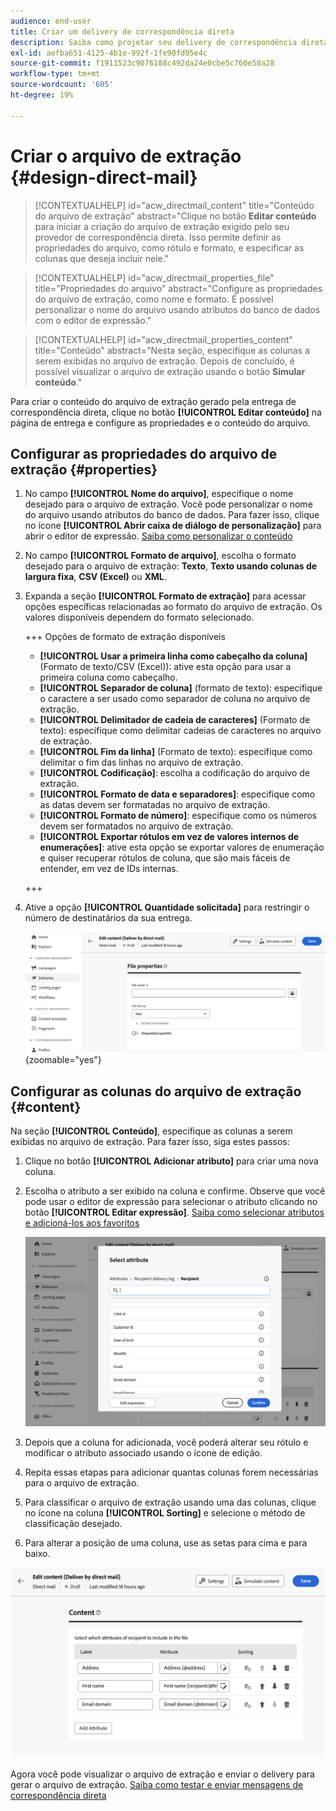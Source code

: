 ```yaml
---
audience: end-user
title: Criar um delivery de correspondência direta
description: Saiba como projetar seu delivery de correspondência direta com o Adobe Campaign Web
exl-id: aefba651-4125-4b1e-992f-1fe90fd95e4c
source-git-commit: f1911523c9076188c492da24e0cbe5c760e58a28
workflow-type: tm+mt
source-wordcount: '605'
ht-degree: 19%

---
```


# Criar o arquivo de extração {#design-direct-mail}

>[!CONTEXTUALHELP]
>id="acw_directmail_content"
>title="Conteúdo do arquivo de extração"
>abstract="Clique no botão **Editar conteúdo** para iniciar a criação do arquivo de extração exigido pelo seu provedor de correspondência direta. Isso permite definir as propriedades do arquivo, como rótulo e formato, e especificar as colunas que deseja incluir nele."

>[!CONTEXTUALHELP]
>id="acw_directmail_properties_file"
>title="Propriedades do arquivo"
>abstract="Configure as propriedades do arquivo de extração, como nome e formato. É possível personalizar o nome do arquivo usando atributos do banco de dados com o editor de expressão."

>[!CONTEXTUALHELP]
>id="acw_directmail_properties_content"
>title="Conteúdo"
>abstract="Nesta seção, especifique as colunas a serem exibidas no arquivo de extração. Depois de concluído, é possível visualizar o arquivo de extração usando o botão **Simular conteúdo**."

Para criar o conteúdo do arquivo de extração gerado pela entrega de correspondência direta, clique no botão **[!UICONTROL Editar conteúdo]** na página de entrega e configure as propriedades e o conteúdo do arquivo.

## Configurar as propriedades do arquivo de extração {#properties}

1. No campo **[!UICONTROL Nome do arquivo]**, especifique o nome desejado para o arquivo de extração. Você pode personalizar o nome do arquivo usando atributos do banco de dados. Para fazer isso, clique no ícone **[!UICONTROL Abrir caixa de diálogo de personalização]** para abrir o editor de expressão. [Saiba como personalizar o conteúdo](../personalization/personalize.md)

1. No campo **[!UICONTROL Formato de arquivo]**, escolha o formato desejado para o arquivo de extração: **Texto**, **Texto usando colunas de largura fixa**, **CSV (Excel)** ou **XML**.

1. Expanda a seção **[!UICONTROL Formato de extração]** para acessar opções específicas relacionadas ao formato do arquivo de extração. Os valores disponíveis dependem do formato selecionado.

   +++ Opções de formato de extração disponíveis

   * **[!UICONTROL Usar a primeira linha como cabeçalho da coluna]** (Formato de texto/CSV (Excel)): ative esta opção para usar a primeira coluna como cabeçalho.
   * **[!UICONTROL Separador de coluna]** (formato de texto): especifique o caractere a ser usado como separador de coluna no arquivo de extração.
   * **[!UICONTROL Delimitador de cadeia de caracteres]** (Formato de texto): especifique como delimitar cadeias de caracteres no arquivo de extração.
   * **[!UICONTROL Fim da linha]** (Formato de texto): especifique como delimitar o fim das linhas no arquivo de extração.
   * **[!UICONTROL Codificação]**: escolha a codificação do arquivo de extração.
   * **[!UICONTROL Formato de data e separadores]**: especifique como as datas devem ser formatadas no arquivo de extração.
   * **[!UICONTROL Formato de número]**: especifique como os números devem ser formatados no arquivo de extração.
   * **[!UICONTROL Exportar rótulos em vez de valores internos de enumerações]**: ative esta opção se exportar valores de enumeração e quiser recuperar rótulos de coluna, que são mais fáceis de entender, em vez de IDs internas.

   +++

1. Ative a opção **[!UICONTROL Quantidade solicitada]** para restringir o número de destinatários da sua entrega.

   ![Captura de tela mostrando as opções de configuração de detalhes de conteúdo para o arquivo de extração.](assets/dm-content-details.png){zoomable="yes"}

## Configurar as colunas do arquivo de extração {#content}

Na seção **[!UICONTROL Conteúdo]**, especifique as colunas a serem exibidas no arquivo de extração. Para fazer isso, siga estes passos:

1. Clique no botão **[!UICONTROL Adicionar atributo]** para criar uma nova coluna.
1. Escolha o atributo a ser exibido na coluna e confirme. Observe que você pode usar o editor de expressão para selecionar o atributo clicando no botão **[!UICONTROL Editar expressão]**. [Saiba como selecionar atributos e adicioná-los aos favoritos](../get-started/attributes.md)

   ![Captura de tela mostrando o botão Adicionar Atributo e as opções para adicionar atributos ao arquivo de extração.](assets/dm-add-attribute.png)

1. Depois que a coluna for adicionada, você poderá alterar seu rótulo e modificar o atributo associado usando o ícone de edição.
1. Repita essas etapas para adicionar quantas colunas forem necessárias para o arquivo de extração.
1. Para classificar o arquivo de extração usando uma das colunas, clique no ícone na coluna **[!UICONTROL Sorting]** e selecione o método de classificação desejado.
1. Para alterar a posição de uma coluna, use as setas para cima e para baixo.

![Captura de tela mostrando as opções de configuração de atributos para o arquivo de extração.](assets/dm-content-attributes.png)

Agora você pode visualizar o arquivo de extração e enviar o delivery para gerar o arquivo de extração. [Saiba como testar e enviar mensagens de correspondência direta](send-direct-mail.md)